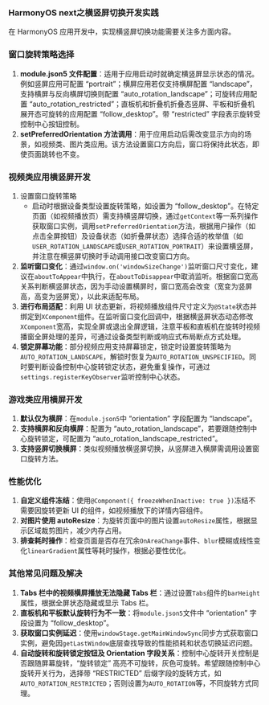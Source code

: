 ### HarmonyOS next之横竖屏切换开发实践

在 HarmonyOS 应用开发中，实现横竖屏切换功能需要关注多方面内容。

### 窗口旋转策略选择

1. **module.json5 文件配置**：适用于应用启动时就确定横竖屏显示状态的情况。例如竖屏应用可配置 “portrait”；横屏应用若仅支持横屏配置 “landscape”，支持横屏与反向横屏切换则配置 “auto_rotation_landscape”；可旋转应用配置 “auto_rotation_restricted”；直板机和折叠机折叠态竖屏、平板和折叠机展开态可旋转的应用配置 “follow_desktop”。带 “restricted” 字段表示旋转受控制中心按钮控制。
2. **setPreferredOrientation 方法调用**：用于应用启动后需改变显示方向的场景，如视频类、图片类应用。该方法设置窗口方向后，窗口将保持此状态，即使页面跳转也不变。

### 视频类应用横竖屏开发

1. 设置窗口旋转策略
   - 启动时根据设备类型设置旋转策略，如设置为 “follow_desktop”。在特定页面（如视频播放页）需支持横竖屏切换，通过`getContext`等一系列操作获取窗口实例，调用`setPreferredOrientation`方法，根据用户操作（如点击全屏按钮）及设备状态（如折叠屏状态）选择合适的枚举值（如`USER_ROTATION_LANDSCAPE`或`USER_ROTATION_PORTRAIT`）来设置横竖屏，并注意在横竖屏切换时手动调用接口改变窗口方向。
2. **监听窗口变化**：通过`window.on('windowSizeChange')`监听窗口尺寸变化，建议在`aboutToAppear`中执行，在`aboutToDisappear`中取消监听。根据窗口宽高关系判断横竖屏状态，因为手动设置横屏时，窗口宽高会改变（宽变为竖屏高，高变为竖屏宽），以此来适配布局。
3. **进行布局适配**：利用 UI 状态更新，将视频播放组件尺寸定义为`@State`状态并绑定到`XComponent`组件。在监听窗口变化回调中，根据横竖屏状态动态修改`XComponent`宽高，实现全屏或退出全屏逻辑，注意平板和直板机在旋转时视频播窗全屏处理的差异，可通过设备类型判断或响应式布局断点方式处理。
4. **锁定屏幕功能**：部分视频应用支持屏幕锁定，锁定时设置旋转策略为`AUTO_ROTATION_LANDSCAPE`，解锁时恢复为`AUTO_ROTATION_UNSPECIFIED`。同时要判断设备控制中心旋转锁定状态，避免重复操作，可通过`settings.registerKeyObserver`监听控制中心状态。

### 游戏类应用横屏开发

1. **默认仅为横屏**：在`module.json5`中 “orientation” 字段配置为 “landscape”。
2. **支持横屏和反向横屏**：配置为 “auto_rotation_landscape”，若要跟随控制中心旋转锁定，可配置为 “auto_rotation_landscape_restricted”。
3. **支持竖屏切换横屏**：类似视频播放横竖屏切换，从竖屏进入横屏需调用设置窗口旋转方法。

### 性能优化

1. **自定义组件冻结**：使用`@Component({ freezeWhenInactive: true })`冻结不需要因旋转更新 UI 的组件，如视频播放下的详情内容组件。
2. **对图片使用 autoResize**：为旋转页面中的图片设置`autoResize`属性，根据显示区域裁剪图片，减少内存占用。
3. **排查耗时操作**：检查页面是否存在冗余`OnAreaChange`事件、`blur`模糊或线性变化`linearGradient`属性等耗时操作，根据必要性优化。

### 其他常见问题及解决

1. **Tabs 栏中的视频横屏播放无法隐藏 Tabs 栏**：通过设置`Tabs`组件的`barHeight`属性，根据全屏状态隐藏或显示 Tabs 栏。
2. **直板机和平板默认旋转行为不一致**：将`module.json5`文件中 “orientation” 字段设置为 “follow_desktop”。
3. **获取窗口实例延迟**：使用`windowStage.getMainWindowSync`同步方式获取窗口实例，避免因`getLastWindow`底层查找导致的性能损耗和状态切换延迟问题。
4. **自动旋转和旋转锁定按钮及 Orientation 字段关系**：控制中心旋转开关控制是否跟随屏幕旋转，“旋转锁定” 高亮不可旋转，灰色可旋转。希望跟随控制中心旋转开关行为，选择带 “RESTRICTED” 后缀字段的旋转方式，如`AUTO_ROTATION_RESTRICTED`；否则设置为`AUTO_ROTATION`等，不同旋转方式同理。
